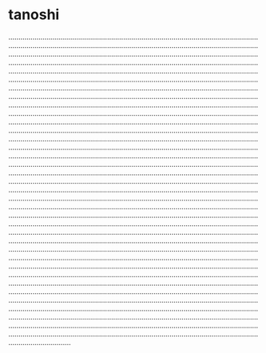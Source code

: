 # tanoshi

...............................................................................................................................................................................................................................................................................................................................................................................................................................................................................................................................................................................................................................................................................................................................................................................................................................................................................................................................................................................................................................................................................................................................................................................................................................................................................................................................................................................................................................................................................................................................................................................................................................................................................................................................................................................................................................................................................................................................................................................................................................................................................................................................................................................................................................................................................................................................................................................................................................................................................................................................................................................................................................................................................................................................................................................................................................................................................................................................................................................................................................................................................................................................................................................................................................................................................................................................................................................................................................................................................................................................................................................................................................................................................................................................................................................................................................................................................................................................................................................................................................................................................................................................................................................................................................................................................................................................................................................................................................................................................................................................................................................................................................................................................